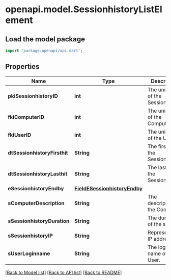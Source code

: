 # openapi.model.SessionhistoryListElement

## Load the model package
```dart
import 'package:openapi/api.dart';
```

## Properties
Name | Type | Description | Notes
------------ | ------------- | ------------- | -------------
**pkiSessionhistoryID** | **int** | The unique ID of the Sessionhistory | 
**fkiComputerID** | **int** | The unique ID of the Computer | [optional] 
**fkiUserID** | **int** | The unique ID of the User | [optional] 
**dtSessionhistoryFirsthit** | **String** | The first hit of the Sessionhistory | 
**dtSessionhistoryLasthit** | **String** | The last hit of the Sessionhistory | 
**eSessionhistoryEndby** | [**FieldESessionhistoryEndby**](FieldESessionhistoryEndby.md) |  | 
**sComputerDescription** | **String** | The description of the Computer | [optional] 
**sSessionhistoryDuration** | **String** | The duration of the session | 
**sSessionhistoryIP** | **String** | Represent an IP address. | 
**sUserLoginname** | **String** | The login name of the User. | [optional] 

[[Back to Model list]](../README.md#documentation-for-models) [[Back to API list]](../README.md#documentation-for-api-endpoints) [[Back to README]](../README.md)


